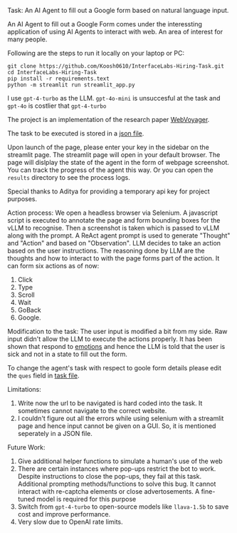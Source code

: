 

Task: An AI Agent to fill out a Google form based on natural language input.

An AI Agent to fill out a Google Form comes under the interessting application of using AI Agents to interact with web. An area of interest for many people.

Following are the steps to run it locally on your laptop or PC:

```git clone https://github.com/Koosh0610/InterfaceLabs-Hiring-Task.git```\
```cd InterfaceLabs-Hiring-Task```\
```pip install -r requirements.text```\
```python -m streamlit run streamlit_app.py```

I use ```gpt-4-turbo``` as the LLM. ```gpt-4o-mini``` is unsuccesful at the task and ```gpt-4o``` is costlier that ```gpt-4-turbo```

The project is an implementation of the research paper [WebVoyager](https://arxiv.org/abs/2401.13919).

The task to be executed is stored in a [json file](https://github.com/Koosh0610/InterfaceLabs-Hiring-Task/blob/main/data/task.jsonl).

Upon launch of the page, please enter your key in the sidebar on the streamlit page. The streamlit page will open in your default browser. The page will dislplay the state of the agent in the form of webpage screenshot. You can track the progress of the agent this way. Or you can open the ```results``` directory to see the process logs.

Special thanks to Aditya for providing a temporary api key for project purposes.

Action process:
We open a headless browser via Selenium. A javascript script is executed to annotate the page and form bounding boxes for the vLLM to recognise. Then a screenshot is taken which is passed to vLLM along with the prompt. A ReAct agent prompt is used to generate "Thought" and "Action" and based on "Observation". LLM decides to take an action based on the user instructions. The reasoning done by LLM are the thoughts and how to interact to with the page forms part of the action. It can form six actions as of now:
1. Click
2. Type
3. Scroll
4. Wait
5. GoBack
6. Google.
   

Modification to the task: The user input is modified a bit from my side. Raw input didn't allow the LLM to execute the actions properly. It has been shown that respond to [emotions](https://arxiv.org/abs/2307.11760) and hence the LLM is told that the user is sick and not in a state to fill out the form.

To change the agent's task with respect to goole form details please edit the ```ques``` field in [task file](https://github.com/Koosh0610/InterfaceLabs-Hiring-Task/blob/main/data/task.jsonl).

Limitations:

1. Write now the url to be navigated is hard coded into the task. It sometimes cannot navigate to the correct website.
2. I couldn't figure out all the errors while using selenium with a streamlit page and hence input cannot be given on a GUI. So, it is mentioned seperately in a JSON file.

Future Work:
1. Give additional helper functions to simulate a human's use of the web
2. There are certain instances where pop-ups restrict the bot to work. Despite instructions to close the pop-ups, they fail at this task. Additional prompting methods/functions to solve this bug. It cannot interact with re-captcha elements or close advertosements. A fine-tuned model is required for this purpose
3. Switch from ```gpt-4-turbo``` to open-source models like ```llava-1.5b``` to save cost and improve performance.
4. Very slow due to OpenAI rate limits.
